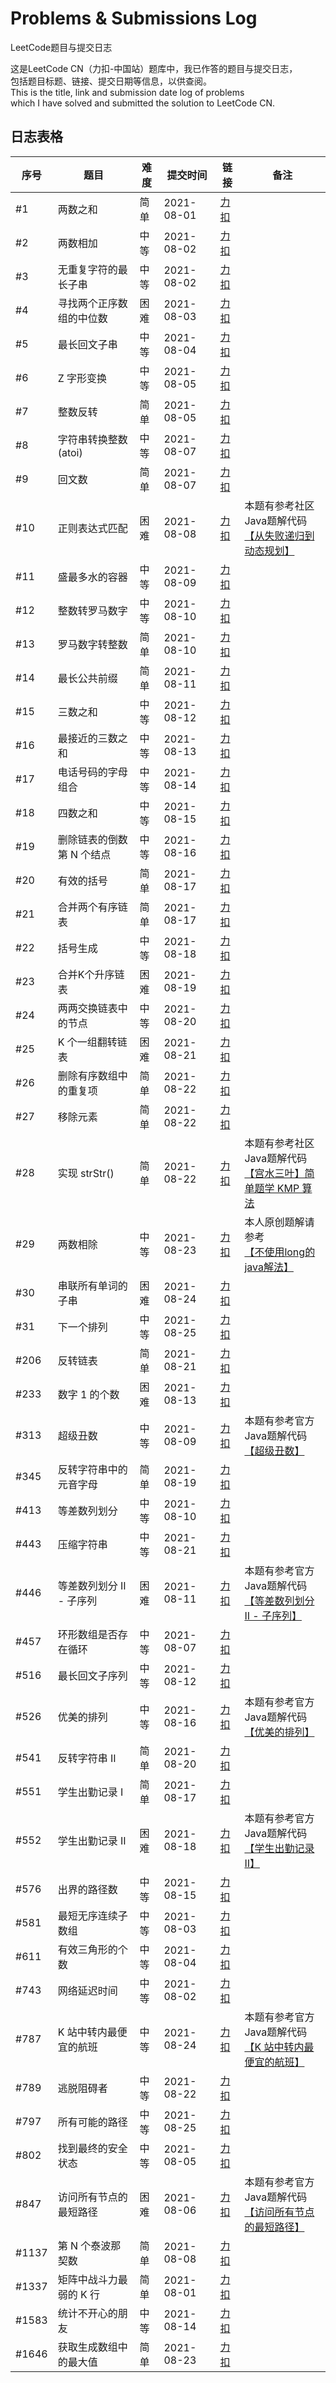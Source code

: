 ﻿# Problems & Submissions Log

LeetCode题目与提交日志

这是LeetCode CN（力扣-中国站）题库中，我已作答的题目与提交日志，  
包括题目标题、链接、提交日期等信息，以供查阅。  
This is the title, link and submission date log of problems  
which I have solved and submitted the solution to LeetCode CN.

## 日志表格

| 序号  | 题目                      | 难度 | 提交时间   | 链接          | 备注 |
| ---   | ---                       | ---  | ---        | ---           | ---  |
| #1    | 两数之和                  | 简单 | 2021-08-01 | [力扣][P1]    |      |
| #2    | 两数相加                  | 中等 | 2021-08-02 | [力扣][P2]    |      |
| #3    | 无重复字符的最长子串      | 中等 | 2021-08-02 | [力扣][P3]    |      |
| #4    | 寻找两个正序数组的中位数  | 困难 | 2021-08-03 | [力扣][P4]    |      |
| #5    | 最长回文子串              | 中等 | 2021-08-04 | [力扣][P5]    |      |
| #6    | Z 字形变换                | 中等 | 2021-08-05 | [力扣][P6]    |      |
| #7    | 整数反转                  | 简单 | 2021-08-05 | [力扣][P7]    |      |
| #8    | 字符串转换整数 (atoi)     | 中等 | 2021-08-07 | [力扣][P8]    |      |
| #9    | 回文数                    | 简单 | 2021-08-07 | [力扣][P9]    |      |
| #10   | 正则表达式匹配            | 困难 | 2021-08-08 | [力扣][P10]   | 本题有参考社区Java题解代码<br>[【从失败递归到动态规划】][S10] |
| #11   | 盛最多水的容器            | 中等 | 2021-08-09 | [力扣][P11]   |      |
| #12   | 整数转罗马数字            | 中等 | 2021-08-10 | [力扣][P12]   |      |
| #13   | 罗马数字转整数            | 简单 | 2021-08-10 | [力扣][P13]   |      |
| #14   | 最长公共前缀              | 简单 | 2021-08-11 | [力扣][P14]   |      |
| #15   | 三数之和                  | 中等 | 2021-08-12 | [力扣][P15]   |      |
| #16   | 最接近的三数之和          | 中等 | 2021-08-13 | [力扣][P16]   |      |
| #17   | 电话号码的字母组合        | 中等 | 2021-08-14 | [力扣][P17]   |      |
| #18   | 四数之和                  | 中等 | 2021-08-15 | [力扣][P18]   |      |
| #19   | 删除链表的倒数第 N 个结点 | 中等 | 2021-08-16 | [力扣][P19]   |      |
| #20   | 有效的括号                | 简单 | 2021-08-17 | [力扣][P20]   |      |
| #21   | 合并两个有序链表          | 简单 | 2021-08-17 | [力扣][P21]   |      |
| #22   | 括号生成                  | 中等 | 2021-08-18 | [力扣][P22]   |      |
| #23   | 合并K个升序链表           | 困难 | 2021-08-19 | [力扣][P23]   |      |
| #24   | 两两交换链表中的节点      | 中等 | 2021-08-20 | [力扣][P24]   |      |
| #25   | K 个一组翻转链表          | 困难 | 2021-08-21 | [力扣][P25]   |      |
| #26   | 删除有序数组中的重复项    | 简单 | 2021-08-22 | [力扣][P26]   |      |
| #27   | 移除元素                  | 简单 | 2021-08-22 | [力扣][P27]   |      |
| #28   | 实现 strStr()             | 简单 | 2021-08-22 | [力扣][P28]   | 本题有参考社区Java题解代码<br>[【宫水三叶】简单题学 KMP 算法][S28] |
| #29   | 两数相除                  | 中等 | 2021-08-23 | [力扣][P29]   | 本人原创题解请参考<br>[【不使用long的java解法】][S29] |
| #30   | 串联所有单词的子串        | 困难 | 2021-08-24 | [力扣][P30]   |      |
| #31   | 下一个排列                | 中等 | 2021-08-25 | [力扣][P31]   |      |
| #206  | 反转链表                  | 简单 | 2021-08-21 | [力扣][P206]  |      |
| #233  | 数字 1 的个数             | 困难 | 2021-08-13 | [力扣][P233]  |      |
| #313  | 超级丑数                  | 中等 | 2021-08-09 | [力扣][P313]  | 本题有参考官方Java题解代码<br>[【超级丑数】][S313] |
| #345  | 反转字符串中的元音字母    | 简单 | 2021-08-19 | [力扣][P345]  |      |
| #413  | 等差数列划分              | 中等 | 2021-08-10 | [力扣][P413]  |      |
| #443  | 压缩字符串                | 中等 | 2021-08-21 | [力扣][P443]  |      |
| #446  | 等差数列划分 II - 子序列  | 困难 | 2021-08-11 | [力扣][P446]  | 本题有参考官方Java题解代码<br>[【等差数列划分 II - 子序列】][S446] |
| #457  | 环形数组是否存在循环      | 中等 | 2021-08-07 | [力扣][P457]  |      |
| #516  | 最长回文子序列            | 中等 | 2021-08-12 | [力扣][P516]  |      |
| #526  | 优美的排列                | 中等 | 2021-08-16 | [力扣][P526]  | 本题有参考官方Java题解代码<br>[【优美的排列】][S526] |
| #541  | 反转字符串 II             | 简单 | 2021-08-20 | [力扣][P541]  |      |
| #551  | 学生出勤记录 I            | 简单 | 2021-08-17 | [力扣][P551]  |      |
| #552  | 学生出勤记录 II           | 困难 | 2021-08-18 | [力扣][P552]  | 本题有参考官方Java题解代码<br>[【学生出勤记录 II】][S552] |
| #576  | 出界的路径数              | 中等 | 2021-08-15 | [力扣][P576]  |      |
| #581  | 最短无序连续子数组        | 中等 | 2021-08-03 | [力扣][P581]  |      |
| #611  | 有效三角形的个数          | 中等 | 2021-08-04 | [力扣][P611]  |      |
| #743  | 网络延迟时间              | 中等 | 2021-08-02 | [力扣][P743]  |      |
| #787  | K 站中转内最便宜的航班    | 中等 | 2021-08-24 | [力扣][P787]  | 本题有参考官方Java题解代码<br>[【K 站中转内最便宜的航班】][S787] |
| #789  | 逃脱阻碍者                | 中等 | 2021-08-22 | [力扣][P789]  |      |
| #797  | 所有可能的路径            | 中等 | 2021-08-25 | [力扣][P797]  |      |
| #802  | 找到最终的安全状态        | 中等 | 2021-08-05 | [力扣][P802]  |      |
| #847  | 访问所有节点的最短路径    | 困难 | 2021-08-06 | [力扣][P847]  | 本题有参考官方Java题解代码<br>[【访问所有节点的最短路径】][S847] |
| #1137 | 第 N 个泰波那契数         | 简单 | 2021-08-08 | [力扣][P1137] |      |
| #1337 | 矩阵中战斗力最弱的 K 行   | 简单 | 2021-08-01 | [力扣][P1337] |      |
| #1583 | 统计不开心的朋友          | 中等 | 2021-08-14 | [力扣][P1583] |      |
| #1646 | 获取生成数组中的最大值    | 简单 | 2021-08-23 | [力扣][P1646] |      |

[P1]:https://leetcode-cn.com/problems/two-sum/

[P2]:https://leetcode-cn.com/problems/add-two-numbers/

[P3]:https://leetcode-cn.com/problems/longest-substring-without-repeating-characters/

[P4]:https://leetcode-cn.com/problems/median-of-two-sorted-arrays/

[P5]:https://leetcode-cn.com/problems/longest-palindromic-substring/

[P6]:https://leetcode-cn.com/problems/zigzag-conversion/

[P7]:https://leetcode-cn.com/problems/reverse-integer/

[P8]:https://leetcode-cn.com/problems/string-to-integer-atoi/

[P9]:https://leetcode-cn.com/problems/palindrome-number/

[P10]:https://leetcode-cn.com/problems/regular-expression-matching/

[P11]:https://leetcode-cn.com/problems/container-with-most-water/

[P12]:https://leetcode-cn.com/problems/integer-to-roman/

[P13]:https://leetcode-cn.com/problems/roman-to-integer/

[P14]:https://leetcode-cn.com/problems/longest-common-prefix/

[P15]:https://leetcode-cn.com/problems/3sum/

[P16]:https://leetcode-cn.com/problems/3sum-closest/

[P17]:https://leetcode-cn.com/problems/letter-combinations-of-a-phone-number/

[P18]:https://leetcode-cn.com/problems/4sum/

[P19]:https://leetcode-cn.com/problems/remove-nth-node-from-end-of-list/

[P20]:https://leetcode-cn.com/problems/valid-parentheses/

[P21]:https://leetcode-cn.com/problems/merge-two-sorted-lists/

[P22]:https://leetcode-cn.com/problems/generate-parentheses/

[P23]:https://leetcode-cn.com/problems/merge-k-sorted-lists/

[P24]:https://leetcode-cn.com/problems/swap-nodes-in-pairs/

[P25]:https://leetcode-cn.com/problems/reverse-nodes-in-k-group/

[P26]:https://leetcode-cn.com/problems/remove-duplicates-from-sorted-array/

[P27]:https://leetcode-cn.com/problems/remove-element/

[P28]:https://leetcode-cn.com/problems/implement-strstr/

[P29]:https://leetcode-cn.com/problems/divide-two-integers/

[P30]:https://leetcode-cn.com/problems/substring-with-concatenation-of-all-words/

[P31]:https://leetcode-cn.com/problems/next-permutation/

[P206]:https://leetcode-cn.com/problems/reverse-linked-list/

[P233]:https://leetcode-cn.com/problems/number-of-digit-one/

[P313]:https://leetcode-cn.com/problems/super-ugly-number/

[P345]:https://leetcode-cn.com/problems/reverse-vowels-of-a-string/

[P413]:https://leetcode-cn.com/problems/arithmetic-slices/

[P443]:https://leetcode-cn.com/problems/string-compression/

[P446]:https://leetcode-cn.com/problems/arithmetic-slices-ii-subsequence/

[P457]:https://leetcode-cn.com/problems/circular-array-loop/

[P516]:https://leetcode-cn.com/problems/longest-palindromic-subsequence/

[P526]:https://leetcode-cn.com/problems/beautiful-arrangement/

[P541]:https://leetcode-cn.com/problems/reverse-string-ii/

[P551]:https://leetcode-cn.com/problems/student-attendance-record-i/

[P552]:https://leetcode-cn.com/problems/student-attendance-record-ii/

[P576]:https://leetcode-cn.com/problems/out-of-boundary-paths/

[P581]:https://leetcode-cn.com/problems/shortest-unsorted-continuous-subarray/

[P611]:https://leetcode-cn.com/problems/valid-triangle-number/

[P743]:https://leetcode-cn.com/problems/network-delay-time/

[P787]:https://leetcode-cn.com/problems/cheapest-flights-within-k-stops/

[P789]:https://leetcode-cn.com/problems/escape-the-ghosts/

[P797]:https://leetcode-cn.com/problems/all-paths-from-source-to-target/

[P802]:https://leetcode-cn.com/problems/find-eventual-safe-states/

[P847]:https://leetcode-cn.com/problems/shortest-path-visiting-all-nodes/

[P1137]:https://leetcode-cn.com/problems/n-th-tribonacci-number/

[P1337]:https://leetcode-cn.com/problems/the-k-weakest-rows-in-a-matrix/

[P1583]:https://leetcode-cn.com/problems/count-unhappy-friends/

[P1646]:https://leetcode-cn.com/problems/get-maximum-in-generated-array/

[S10]:https://leetcode-cn.com/problems/regular-expression-matching/solution/cong-shi-bai-di-gui-dao-dong-tai-gui-hua-tncj/

[S28]:https://leetcode-cn.com/problems/implement-strstr/solution/shua-chuan-lc-shuang-bai-po-su-jie-fa-km-tb86/

[S29]:https://leetcode-cn.com/problems/divide-two-integers/solution/bu-shi-yong-longde-javajie-fa-by-fspaul-yca3/

[S313]:https://leetcode-cn.com/problems/super-ugly-number/solution/chao-ji-chou-shu-by-leetcode-solution-uzff/

[S446]:https://leetcode-cn.com/problems/arithmetic-slices-ii-subsequence/solution/deng-chai-shu-lie-hua-fen-ii-zi-xu-lie-b-77pl/

[S526]:https://leetcode-cn.com/problems/beautiful-arrangement/solution/you-mei-de-pai-lie-by-leetcode-solution-vea2/

[S552]:https://leetcode-cn.com/problems/student-attendance-record-ii/solution/xue-sheng-chu-qin-ji-lu-ii-by-leetcode-s-kdlm/

[S787]:https://leetcode-cn.com/problems/cheapest-flights-within-k-stops/solution/k-zhan-zhong-zhuan-nei-zui-bian-yi-de-ha-abzi/

[S847]: https://leetcode-cn.com/problems/shortest-path-visiting-all-nodes/solution/fang-wen-suo-you-jie-dian-de-zui-duan-lu-mqc2/
